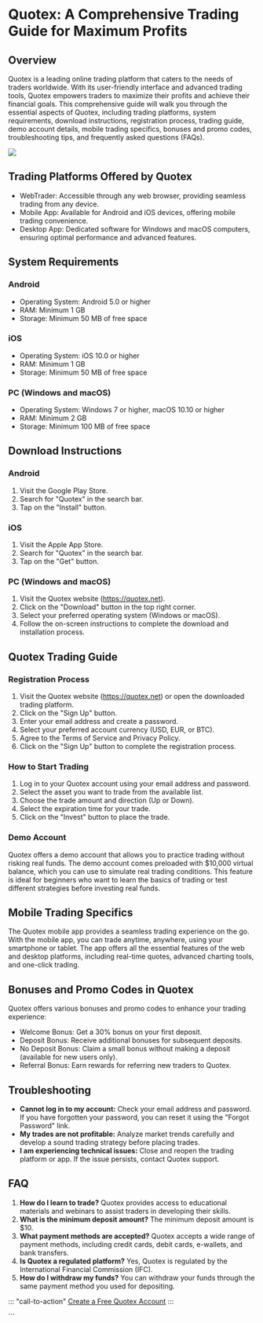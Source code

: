 # Quotex: A Comprehensive Trading Guide for Maximum Profits

## Overview

Quotex is a leading online trading platform that caters to the needs of
traders worldwide. With its user-friendly interface and advanced trading
tools, Quotex empowers traders to maximize their profits and achieve
their financial goals. This comprehensive guide will walk you through
the essential aspects of Quotex, including trading platforms, system
requirements, download instructions, registration process, trading
guide, demo account details, mobile trading specifics, bonuses and promo
codes, troubleshooting tips, and frequently asked questions (FAQs).

[![](https://static.quotex.io/files/12_en/300_250.jpg)](https://traff.sbs/brokerqxlid)

## Trading Platforms Offered by Quotex

-   WebTrader: Accessible through any web browser, providing seamless
    trading from any device.
-   Mobile App: Available for Android and iOS devices, offering mobile
    trading convenience.
-   Desktop App: Dedicated software for Windows and macOS computers,
    ensuring optimal performance and advanced features.

## System Requirements

### Android

-   Operating System: Android 5.0 or higher
-   RAM: Minimum 1 GB
-   Storage: Minimum 50 MB of free space

### iOS

-   Operating System: iOS 10.0 or higher
-   RAM: Minimum 1 GB
-   Storage: Minimum 50 MB of free space

### PC (Windows and macOS)

-   Operating System: Windows 7 or higher, macOS 10.10 or higher
-   RAM: Minimum 2 GB
-   Storage: Minimum 100 MB of free space

## Download Instructions

### Android

1.  Visit the Google Play Store.
2.  Search for "Quotex" in the search bar.
3.  Tap on the "Install" button.

### iOS

1.  Visit the Apple App Store.
2.  Search for "Quotex" in the search bar.
3.  Tap on the "Get" button.

### PC (Windows and macOS)

1.  Visit the Quotex website (https://quotex.net).
2.  Click on the "Download" button in the top right corner.
3.  Select your preferred operating system (Windows or macOS).
4.  Follow the on-screen instructions to complete the download and
    installation process.

## Quotex Trading Guide

### Registration Process

1.  Visit the Quotex website (https://quotex.net) or open the downloaded
    trading platform.
2.  Click on the "Sign Up" button.
3.  Enter your email address and create a password.
4.  Select your preferred account currency (USD, EUR, or BTC).
5.  Agree to the Terms of Service and Privacy Policy.
6.  Click on the "Sign Up" button to complete the registration
    process.

### How to Start Trading

1.  Log in to your Quotex account using your email address and password.
2.  Select the asset you want to trade from the available list.
3.  Choose the trade amount and direction (Up or Down).
4.  Select the expiration time for your trade.
5.  Click on the "Invest" button to place the trade.

### Demo Account

Quotex offers a demo account that allows you to practice trading without
risking real funds. The demo account comes preloaded with \$10,000
virtual balance, which you can use to simulate real trading conditions.
This feature is ideal for beginners who want to learn the basics of
trading or test different strategies before investing real funds.

## Mobile Trading Specifics

The Quotex mobile app provides a seamless trading experience on the go.
With the mobile app, you can trade anytime, anywhere, using your
smartphone or tablet. The app offers all the essential features of the
web and desktop platforms, including real-time quotes, advanced charting
tools, and one-click trading.

## Bonuses and Promo Codes in Quotex

Quotex offers various bonuses and promo codes to enhance your trading
experience:

-   Welcome Bonus: Get a 30% bonus on your first deposit.
-   Deposit Bonus: Receive additional bonuses for subsequent deposits.
-   No Deposit Bonus: Claim a small bonus without making a deposit
    (available for new users only).
-   Referral Bonus: Earn rewards for referring new traders to Quotex.

## Troubleshooting

-   **Cannot log in to my account:** Check your email address and
    password. If you have forgotten your password, you can reset it
    using the "Forgot Password" link.
-   **My trades are not profitable:** Analyze market trends carefully
    and develop a sound trading strategy before placing trades.
-   **I am experiencing technical issues:** Close and reopen the trading
    platform or app. If the issue persists, contact Quotex support.

## FAQ

1.  **How do I learn to trade?** Quotex provides access to educational
    materials and webinars to assist traders in developing their skills.
2.  **What is the minimum deposit amount?** The minimum deposit amount
    is \$10.
3.  **What payment methods are accepted?** Quotex accepts a wide range
    of payment methods, including credit cards, debit cards, e-wallets,
    and bank transfers.
4.  **Is Quotex a regulated platform?** Yes, Quotex is regulated by the
    International Financial Commission (IFC).
5.  **How do I withdraw my funds?** You can withdraw your funds through
    the same payment method you used for depositing.

::: \"call-to-action\"
[Create a Free Quotex Account](\%22https://traff.sbs/brokerqxsignup\%22)
:::

\`\`\`

